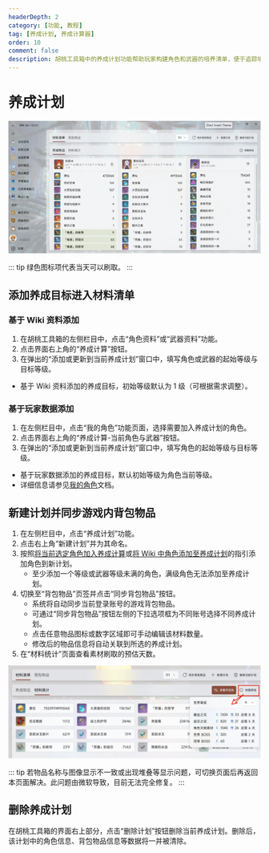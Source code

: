 ```yaml
---
headerDepth: 2
category: [功能, 教程]
tag: [养成计划, 养成计算器]
order: 10
comment: false
description: 胡桃工具箱中的养成计划功能帮助玩家构建角色和武器的培养清单，便于追踪培养进度和所需材料。
---
```


# 养成计划

![dev-plan](/images/202501/character_develop_plan.webp)

::: tip
绿色图标项代表当天可以刷取。
:::

## 添加养成目标进入材料清单

### 基于 Wiki 资料添加

1. 在胡桃工具箱的左侧栏目中，点击“角色资料”或“武器资料”功能。
2. 点击界面右上角的“养成计算”按钮。
3. 在弹出的“添加或更新到当前养成计划”窗口中，填写角色或武器的起始等级与目标等级。

- 基于 Wiki 资料添加的养成目标，初始等级默认为 1 级（可根据需求调整）。

### 基于玩家数据添加

1. 在左侧栏目中，点击“我的角色”功能页面，选择需要加入养成计划的角色。
2. 点击界面右上角的“养成计算-当前角色与武器”按钮。
3. 在弹出的“添加或更新到当前养成计划”窗口中，填写角色的起始等级与目标等级。

- 基于玩家数据添加的养成目标，默认初始等级为角色当前等级。
- 详细信息请参见[我的角色](character-data.md#将当前选定角色加入养成计算)文档。

## 新建计划并同步游戏内背包物品

1. 在左侧栏目中，点击“养成计划”功能。
2. 点击右上角“新建计划”并为其命名。
3. 按照[将当前选定角色加入养成计算](./character-data.md#将当前选定角色加入养成计算)或[将 Wiki 中角色添加至养成计划](./character-wiki.md#将-wiki-中角色添加至养成计划)的指引添加角色到新计划。
   - 至少添加一个等级或武器等级未满的角色，满级角色无法添加至养成计划。
4. 切换至“背包物品”页签并点击“同步背包物品”按钮。
   - 系统将自动同步当前登录账号的游戏背包物品。
   - 可通过“同步背包物品”按钮左侧的下拉选项框为不同账号选择不同养成计划。
   - 点击任意物品图标或数字区域即可手动编辑该材料数量。
   - 修改后的物品信息将自动关联到所选的养成计划。
5. 在“材料统计”页面查看素材刷取的预估天数。

![体力预估功能](/images/202501/character_develop_predict.webp)

::: tip
若物品名称与图像显示不一致或出现堆叠等显示问题，可切换页面后再返回本页面解决。此问题由微软导致，目前无法完全修复。
:::

## 删除养成计划

在胡桃工具箱的界面右上部分，点击“删除计划”按钮删除当前养成计划。删除后，该计划中的角色信息、背包物品信息等数据将一并被清除。
